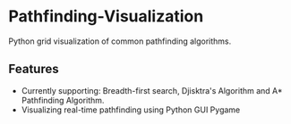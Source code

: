 # Pathfinding-Visualization

Python grid visualization of common pathfinding algorithms. 

## Features
* Currently supporting: Breadth-first search, Djisktra's Algorithm and A* Pathfinding Algorithm.
* Visualizing real-time pathfinding using Python GUI Pygame

